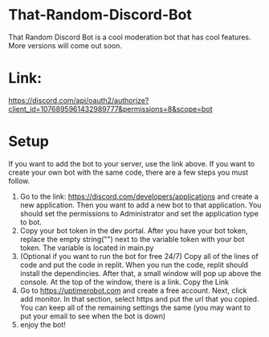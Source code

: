 # That-Random-Discord-Bot
That Random Discord Bot is a cool moderation bot that has cool features. More versions will come out soon. 

# Link:
https://discord.com/api/oauth2/authorize?client_id=1076895961432989777&permissions=8&scope=bot

# Setup
If you want to add the bot to your server, use the link above. If you want to create your own bot with the same code, there are a few steps you must follow.
1. Go to the link: https://discord.com/developers/applications and create a new application. Then you want to add a new bot to that application. You should set the permissions to Administrator and set the application type to bot.
2. Copy your bot token in the dev portal. After you have your bot token, replace the empty string("") next to the variable token with your bot token. The variable is located in main.py
3. (Optional if you want to run the bot for free 24/7)
Copy all of the lines of code and put the code in replit. When you run the code, replit should install the dependincies. After that, a small window will pop up above the console. At the top of the window, there is a link. Copy the Link
4. Go to https://uptimerobot.com and create a free account. Next, click add monitor. In that section, select https and put the url that you copied. You can keep all of the remaining settings the same (you may want to put your email to see when the bot is down)
5. enjoy the bot!
